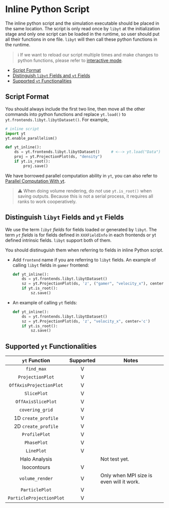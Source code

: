 # Inline Python Script
The inline python script and the simulation executable should be placed in the same location. The script is only read once by `libyt` at the initialization stage and only one script can be loaded in the runtime, so user should put all their functions in one file. `libyt` will then call these python functions in the runtime.

> :information_source: If we want to reload our script multiple times and make changes to python functions, please refer to [interactive mode](./ActivateInteractiveMode.md#activate-interactive-mode).

- [Script Format](#script-format)
- [Distinguish `libyt` Fields and `yt` Fields](#distinguish-libyt-fields-and-yt-fields)
- [Supported `yt` Functionalities](#supported-yt-functionalities)



## Script Format
You should always include the first two line, then move all the other commands into python functions and replace `yt.load()` to `yt.frontends.libyt.libytDataset()`. For example,
```python
# inline script
import yt
yt.enable_parallelism()

def yt_inline():
    ds = yt.frontends.libyt.libytDataset()     # <--> yt.load("Data")
    proj = yt.ProjectionPlot(ds, "density")
    if yt.is_root():
        proj.save()
```
We have borrowed parallel computation ability in `yt`, you can also refer to [Parallel Computation With yt](https://yt-project.org/doc/analyzing/parallel_computation.html#parallel-computation-with-yt).
> :warning: When doing volume rendering, do *not* use `yt.is_root()` when saving outputs. Because this is not a serial process, it requires all ranks to work cooperatively.

## Distinguish `libyt` Fields and `yt` Fields
We use the term *`libyt` fields* for fields loaded or generated by `libyt`. The term *`yt` fields* is for fields defined in `XXXFieldInfo` in each frontends or yt defined intrinsic fields. `libyt` support both of them.

You should distinuguish them when referring to fields in inline Python script.
- Add `frontend` name if you are referring to `libyt` fields. An example of calling `libyt` fields in `gamer` frontend:
  ```python
  def yt_inline():
      ds = yt.frontends.libyt.libytDataset()
      sz = yt.ProjectionPlot(ds, 'z', ("gamer", "velocity_x"), center='c')
      if yt.is_root():
          sz.save()
  ```
  
- An example of calling `yt` fields:
  ```python
  def yt_inline():
      ds = yt.frontends.libyt.libytDataset()
      sz = yt.ProjectionPlot(ds, 'z', "velocity_x", center='c')
      if yt.is_root():
          sz.save()
  ```

## Supported `yt` Functionalities 
|       `yt` Function      | Supported | Notes                                    |
|:------------------------:|:---------:|------------------------------------------|
| `find_max`               |     V     |                                          |
| `ProjectionPlot`         |     V     |                                          |
| `OffAxisProjectionPlot`  |     V     |                                          |
| `SlicePlot`              |     V     |                                          |
| `OffAxisSlicePlot`       |     V     |                                          |
| `covering_grid`          |     V     |                                          |
| 1D `create_profile`      |     V     |                                          |
| 2D `create_profile`      |     V     |                                          |
| `ProfilePlot`            |     V     |                                          |
| `PhasePlot`              |     V     |                                          |
| `LinePlot`               |     V     |                                          |
| Halo Analysis            |           | Not test yet.                            |
| Isocontours              |     V     |                                          |
| `volume_render`          |     V     | Only when MPI size is even will it work. |
| `ParticlePlot`           |     V     |                                          |
| `ParticleProjectionPlot` |     V     |                                          |
